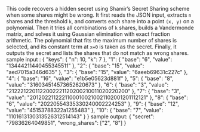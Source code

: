 This code recovers a hidden secret using Shamir’s Secret Sharing scheme when some shares might be wrong. 
It first reads the JSON input, extracts `n` shares and the threshold `k`, and converts each share into a point `(x, y)` on a polynomial. 
Then it tries all combinations of `k` shares, builds a Vandermonde matrix, and solves it using Gaussian elimination with exact fraction arithmetic. 
The polynomial that fits the maximum number of shares is selected, and its constant term at `x=0` is taken as the secret. 
Finally, it outputs the secret and lists the shares that do not match as wrong shares.
sample input :
{
"keys": {
    "n": 10,
    "k": 7
  },
  "1": {
    "base": "6",
    "value": "13444211440455345511"
  },
  "2": {
    "base": "15",
    "value": "aed7015a346d635"
  },
  "3": {
    "base": "15",
    "value": "6aeeb69631c227c"
  },
  "4": {
    "base": "16",
    "value": "e1b5e05623d881f"
  },
  "5": {
    "base": "8",
    "value": "316034514573652620673"
  },
  "6": {
    "base": "3",
    "value": "2122212201122002221120200210011020220200"
  },
  "7": {
    "base": "3",
    "value": "20120221122211000100210021102001201112121"
  },
  "8": {
    "base": "6",
    "value": "20220554335330240002224253"
  },
  "9": {
    "base": "12",
    "value": "45153788322a1255483"
  },
  "10": {
    "base": "7",
    "value": "1101613130313526312514143"
  }
} 
sample output:
{
  "secret": "79836264049851",
  "wrong_shares": ["2", "8"]
}
